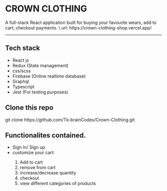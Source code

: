 <h1> CROWN CLOTHING </h2>
A full-stack React application built for buying your favourite wears, add to cart, checkout payments. \
url: https://crown-clothing-shop.vercel.app/

<hr />

<h2>Tech stack</h2> 

<ul>
  <li>React js</li>
  <li>Redux (State management)</li>
  <li>css/scss</li>
  <li>Firebase (Online realtime database)</li>
  <li>Graphql</li>
  <li>Typescript</li>
  <li>Jest (For testing purposes)</li>
</ul>




<h2> Clone this repo </h2>
<p> git clone https://github.com/Tk-brainCodes/Crown-Clothing.git</p>






<h2> Functionalites contained.</h2>

<ul>
  <li>Sign In/ Sign up </li>
  <li> customize your cart: </li>
  <ol>
   <li>Add to cart</li> 
  <li>remove from cart </li>
  <li>increase/decrease quantity </li>
  <li>checkout </li>
  <li>view different categories of products</li>
  </ol>
 </ul>
